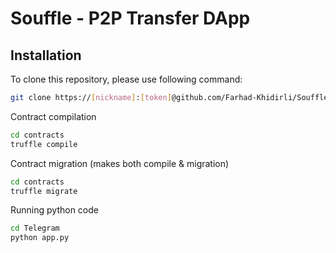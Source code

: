 # Souffle - P2P Transfer DApp 



## Installation

To clone this repository, please use following command:
```bash
git clone https://[nickname]:[token]@github.com/Farhad-Khidirli/Souffle.git
```

Contract compilation 
```bash
cd contracts
truffle compile
```

Contract migration (makes both compile & migration)
```bash
cd contracts
truffle migrate
```

Running python code
```bash
cd Telegram
python app.py
```
